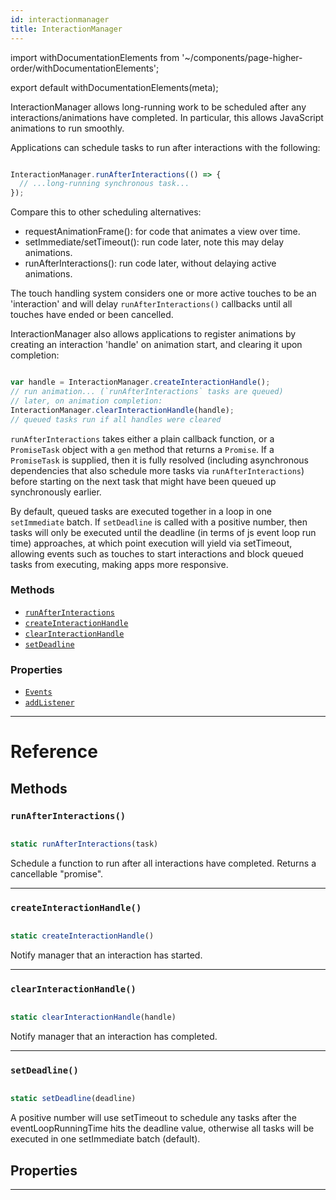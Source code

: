 ```yaml
---
id: interactionmanager
title: InteractionManager
---
```


import withDocumentationElements from '~/components/page-higher-order/withDocumentationElements';

export default withDocumentationElements(meta);

InteractionManager allows long-running work to be scheduled after any interactions/animations have completed. In particular, this allows JavaScript animations to run smoothly.

Applications can schedule tasks to run after interactions with the following:


```javascript

InteractionManager.runAfterInteractions(() => {
  // ...long-running synchronous task...
});

```


Compare this to other scheduling alternatives:

* requestAnimationFrame(): for code that animates a view over time.
* setImmediate/setTimeout(): run code later, note this may delay animations.
* runAfterInteractions(): run code later, without delaying active animations.

The touch handling system considers one or more active touches to be an 'interaction' and will delay `runAfterInteractions()` callbacks until all touches have ended or been cancelled.

InteractionManager also allows applications to register animations by creating an interaction 'handle' on animation start, and clearing it upon completion:


```javascript

var handle = InteractionManager.createInteractionHandle();
// run animation... (`runAfterInteractions` tasks are queued)
// later, on animation completion:
InteractionManager.clearInteractionHandle(handle);
// queued tasks run if all handles were cleared

```


`runAfterInteractions` takes either a plain callback function, or a `PromiseTask` object with a `gen` method that returns a `Promise`. If a `PromiseTask` is supplied, then it is fully resolved (including asynchronous dependencies that also schedule more tasks via `runAfterInteractions`) before starting on the next task that might have been queued up synchronously earlier.

By default, queued tasks are executed together in a loop in one `setImmediate` batch. If `setDeadline` is called with a positive number, then tasks will only be executed until the deadline (in terms of js event loop run time) approaches, at which point execution will yield via setTimeout, allowing events such as touches to start interactions and block queued tasks from executing, making apps more responsive.

### Methods

* [`runAfterInteractions`](../interactionmanager/#runafterinteractions)
* [`createInteractionHandle`](../interactionmanager/#createinteractionhandle)
* [`clearInteractionHandle`](../interactionmanager/#clearinteractionhandle)
* [`setDeadline`](../interactionmanager/#setdeadline)

### Properties

* [`Events`](../interactionmanager/#events)
* [`addListener`](../interactionmanager/#addlistener)

---

# Reference

## Methods

### `runAfterInteractions()`


```javascript

static runAfterInteractions(task)

```


Schedule a function to run after all interactions have completed. Returns a cancellable "promise".

---

### `createInteractionHandle()`


```javascript

static createInteractionHandle()

```


Notify manager that an interaction has started.

---

### `clearInteractionHandle()`


```javascript

static clearInteractionHandle(handle)

```


Notify manager that an interaction has completed.

---

### `setDeadline()`


```javascript

static setDeadline(deadline)

```


A positive number will use setTimeout to schedule any tasks after the eventLoopRunningTime hits the deadline value, otherwise all tasks will be executed in one setImmediate batch (default).

## Properties

---

